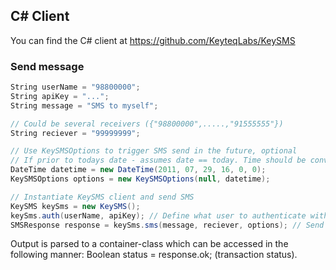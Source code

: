 ## C# Client
You can find the C# client at https://github.com/KeyteqLabs/KeySMS

### Send message

``` c#
String userName = "98800000";
String apiKey = "...";
String message = "SMS to myself";

// Could be several receivers ({"98800000",.....,"91555555"})
String reciever = "99999999";

// Use KeySMSOptions to trigger SMS send in the future, optional
// If prior to todays date - assumes date == today. Time should be converted downwards to nearest quarter. eg 14:41 => 14:30
DateTime datetime = new DateTime(2011, 07, 29, 16, 0, 0);
KeySMSOptions options = new KeySMSOptions(null, datetime);

// Instantiate KeySMS client and send SMS
KeySMS keySms = new KeySMS();
keySms.auth(userName, apiKey); // Define what user to authenticate with.
SMSResponse response = keySms.sms(message, reciever, options); // Send SMS to recievers. Returnes response from server. Date and time are optional.
```

Output is parsed to a container-class which can be accessed in the following manner: Boolean status = response.ok; (transaction status).
